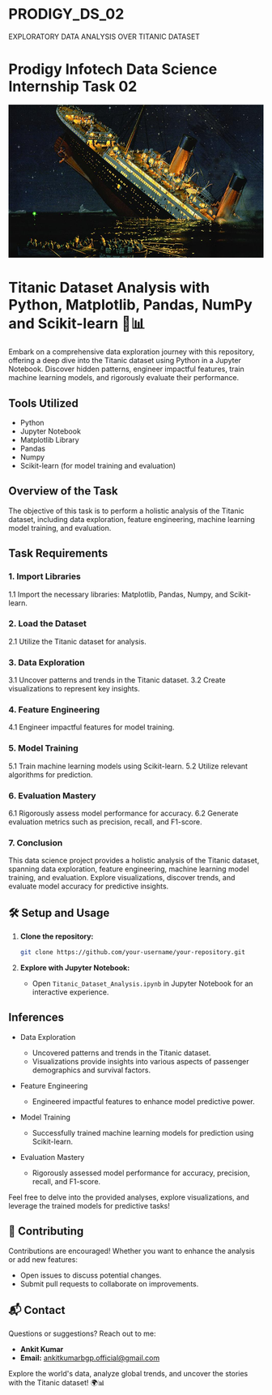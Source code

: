 # PRODIGY_DS_02
EXPLORATORY DATA ANALYSIS OVER TITANIC DATASET

# Prodigy Infotech Data Science Internship Task 02

<div align="center">
  <img src="https://github.com/gl-ankit-kumar/PRODIGY_DS_02/blob/main/Titanic.png" alt="Titanic Logo">
</div>

# Titanic Dataset Analysis with Python, Matplotlib, Pandas, NumPy and Scikit-learn 🚢📊

Embark on a comprehensive data exploration journey with this repository, offering a deep dive into the Titanic dataset using Python in a Jupyter Notebook. Discover hidden patterns, engineer impactful features, train machine learning models, and rigorously evaluate their performance.

## Tools Utilized
- Python
- Jupyter Notebook
- Matplotlib Library
- Pandas
- Numpy
- Scikit-learn (for model training and evaluation)

## Overview of the Task
The objective of this task is to perform a holistic analysis of the Titanic dataset, including data exploration, feature engineering, machine learning model training, and evaluation.

## Task Requirements

### 1. Import Libraries
1.1 Import the necessary libraries: Matplotlib, Pandas, Numpy, and Scikit-learn.

### 2. Load the Dataset
2.1 Utilize the Titanic dataset for analysis.

### 3. Data Exploration
3.1 Uncover patterns and trends in the Titanic dataset.
3.2 Create visualizations to represent key insights.

### 4. Feature Engineering
4.1 Engineer impactful features for model training.

### 5. Model Training
5.1 Train machine learning models using Scikit-learn.
5.2 Utilize relevant algorithms for prediction.

### 6. Evaluation Mastery
6.1 Rigorously assess model performance for accuracy.
6.2 Generate evaluation metrics such as precision, recall, and F1-score.

### 7. Conclusion
This data science project provides a holistic analysis of the Titanic dataset, spanning data exploration, feature engineering, machine learning model training, and evaluation. Explore visualizations, discover trends, and evaluate model accuracy for predictive insights.

## 🛠️ Setup and Usage

1. **Clone the repository:**
    ```bash
    git clone https://github.com/your-username/your-repository.git
    ```

2. **Explore with Jupyter Notebook:**
    - Open `Titanic_Dataset_Analysis.ipynb` in Jupyter Notebook for an interactive experience.

## Inferences
- Data Exploration
  - Uncovered patterns and trends in the Titanic dataset.
  - Visualizations provide insights into various aspects of passenger demographics and survival factors.

- Feature Engineering
  - Engineered impactful features to enhance model predictive power.

- Model Training
  - Successfully trained machine learning models for prediction using Scikit-learn.

- Evaluation Mastery
  - Rigorously assessed model performance for accuracy, precision, recall, and F1-score.

Feel free to delve into the provided analyses, explore visualizations, and leverage the trained models for predictive tasks!


## 🤝 Contributing

Contributions are encouraged! Whether you want to enhance the analysis or add new features:

- Open issues to discuss potential changes.
- Submit pull requests to collaborate on improvements.

## 📬 Contact

Questions or suggestions? Reach out to me:

- **Ankit Kumar**
- **Email:** [ankitkumarbgp.official@gmail.com](mailto:ankitkumarbgp.official@gmail.com)

Explore the world's data, analyze global trends, and uncover the stories with the Titanic dataset! 🌍📊
